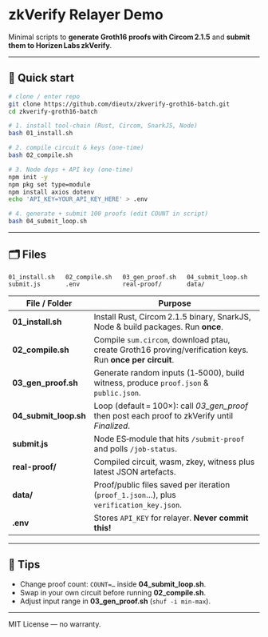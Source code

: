 # zkVerify Relayer Demo

Minimal scripts to **generate Groth16 proofs with Circom 2.1.5** and **submit them to Horizen Labs zkVerify**.

---

## 🚀 Quick start

```bash
# clone / enter repo
git clone https://github.com/dieutx/zkverify-groth16-batch.git
cd zkverify-groth16-batch

# 1. install tool‑chain (Rust, Circom, SnarkJS, Node)
bash 01_install.sh

# 2. compile circuit & keys (one‑time)
bash 02_compile.sh

# 3. Node deps + API key (one‑time)
npm init -y
npm pkg set type=module
npm install axios dotenv
echo 'API_KEY=YOUR_API_KEY_HERE' > .env

# 4. generate + submit 100 proofs (edit COUNT in script)
bash 04_submit_loop.sh
```

---

## 🗂️ Files

```
01_install.sh   02_compile.sh   03_gen_proof.sh   04_submit_loop.sh
submit.js       .env            real-proof/       data/
```

| File / Folder           | Purpose                                                                                                  |
| ----------------------- | -------------------------------------------------------------------------------------------------------- |
| **01\_install.sh**      | Install Rust, Circom 2.1.5 binary, SnarkJS, Node & build packages. Run **once**.                         |
| **02\_compile.sh**      | Compile `sum.circom`, download ptau, create Groth16 proving/verification keys. Run **once per circuit**. |
| **03\_gen\_proof.sh**   | Generate random inputs (1‑5000), build witness, produce `proof.json` & `public.json`.                    |
| **04\_submit\_loop.sh** | Loop (default = 100×): call *03\_gen\_proof* then post each proof to zkVerify until *Finalized*.         |
| **submit.js**           | Node ES‑module that hits `/submit-proof` and polls `/job-status`.                                        |
| **real-proof/**         | Compiled circuit, wasm, zkey, witness plus latest JSON artefacts.                                        |
| **data/**               | Proof/public files saved per iteration (`proof_1.json`…), plus `verification_key.json`.                  |
| **.env**                | Stores `API_KEY` for relayer. **Never commit this!**                                                     |

---

## 🔧 Tips

- Change proof count: `COUNT=…` inside **04\_submit\_loop.sh**.
- Swap in your own circuit before running **02\_compile.sh**.
- Adjust input range in **03\_gen\_proof.sh** (`shuf -i min-max`).

---

MIT License — no warranty.

